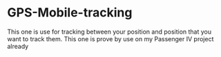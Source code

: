 # GPS-Mobile-tracking
This one is use for tracking between your position and position that you want to track them. 
This one is prove by use on my Passenger IV project already
